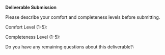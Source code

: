 **Deliverable Submission**

Please describe your comfort and completeness levels before submitting.

Comfort Level (1-5): 

Completeness Level (1-5):

Do you have any remaining questions about this deliverable?:
